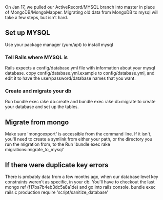 On Jan 17, we pulled our ActiveRecord/MYSQL branch into master in place of MongoDB/MongoMapper.  Migrating old data from MongoDB to mysql will take a few steps, but isn't hard.

## Set up MYSQL
Use your package manager (yum/apt) to install mysql

### Tell Rails where MYSQL is
Rails expects a config/database.yml file with information about your mysql database.  copy config/database.yml.example to config/database.yml, and edit it to have the user/password/database names that you want.

### Create and migrate your db
Run 
    bundle exec rake db:create
and 
    bundle exec rake db:migrate 
to create your database and set up the tables.

## Migrate from mongo
Make sure 'mongoexport' is accessible from the command line.  If it isn't, you'll need to create a symlink from either your path, or the directory you run the migration from, to the
Run 'bundle exec rake migrations:migrate_to_mysql'

## If there were duplicate key errors
There is probably data from a few months ago, when our database level key constraints weren't as specific, in your db.  You'll have to checkout the last mongo ref (f17ba7b4eb3dc5a8a1de) and go into rails console.
    bundle exec rails c production
    require 'script/sanitize_database'